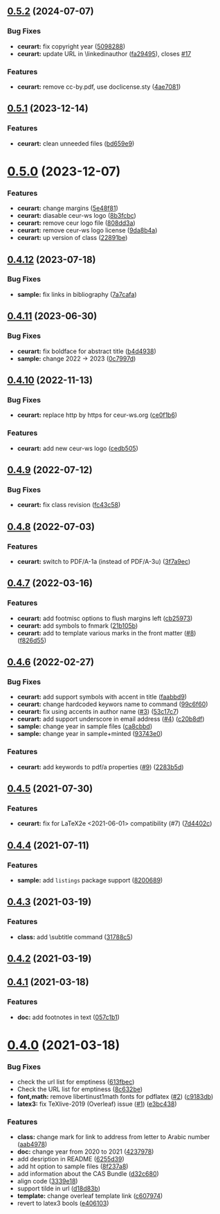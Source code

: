 ## [0.5.2](https://github.com/yamadharma/ceurart/compare/v0.5.1...v0.5.2) (2024-07-07)


### Bug Fixes

* **ceurart:** fix copyright year ([5098288](https://github.com/yamadharma/ceurart/commit/509828845a9467309690b1e9946c863f44d88ce3))
* **ceurart:** update URL in \linkedinauthor ([fa29495](https://github.com/yamadharma/ceurart/commit/fa29495fff8f5585d90f347587b067d0d4dbd7c6)), closes [#17](https://github.com/yamadharma/ceurart/issues/17)


### Features

* **ceurart:** remove cc-by.pdf, use doclicense.sty ([4ae7081](https://github.com/yamadharma/ceurart/commit/4ae7081a85a4f4a1176d9362772088fa27873efc))



## [0.5.1](https://github.com/yamadharma/ceurart/compare/v0.5.0...v0.5.1) (2023-12-14)


### Features

* **ceurart:** clean unneeded files ([bd659e9](https://github.com/yamadharma/ceurart/commit/bd659e990eb0ef8191d0e987f1683686f07e05de))



# [0.5.0](https://github.com/yamadharma/ceurart/compare/v0.4.12...v0.5.0) (2023-12-07)


### Features

* **ceurart:** change margins ([5e48f81](https://github.com/yamadharma/ceurart/commit/5e48f81519876becf3440c29cdef968fa71a947a))
* **ceurart:** diasable ceur-ws logo ([8b3fcbc](https://github.com/yamadharma/ceurart/commit/8b3fcbc9e871fdcbe5e3c1f8dbed8dc40130be95))
* **ceurart:** remove ceur logo file ([808dd3a](https://github.com/yamadharma/ceurart/commit/808dd3a4a63dfe9d197982bf45b17f564edc717d))
* **ceurart:** remove ceur-ws logo license ([9da8b4a](https://github.com/yamadharma/ceurart/commit/9da8b4a8c5b2fbe408d1a265eb5ba0e70c333906))
* **ceurart:** up version of class ([22891be](https://github.com/yamadharma/ceurart/commit/22891be73130df718866ed2303b8937628140891))



## [0.4.12](https://github.com/yamadharma/ceurart/compare/v0.4.11...v0.4.12) (2023-07-18)


### Bug Fixes

* **sample:** fix links in bibliography ([7a7cafa](https://github.com/yamadharma/ceurart/commit/7a7cafaf24efa434c0842a64f0a81d30ae682dd1))



## [0.4.11](https://github.com/yamadharma/ceurart/compare/v0.4.10...v0.4.11) (2023-06-30)


### Bug Fixes

* **ceurart:** fix boldface for abstract title ([b4d4938](https://github.com/yamadharma/ceurart/commit/b4d4938790716586f2f8d29135ddfd6285b75805))
* **sample:** change 2022 -\> 2023 ([0c7997d](https://github.com/yamadharma/ceurart/commit/0c7997d4fb40a35078975abf32481cea4fa7f2ea))



## [0.4.10](https://github.com/yamadharma/ceurart/compare/v0.4.9...v0.4.10) (2022-11-13)


### Bug Fixes

* **ceurart:** replace http by https for ceur-ws.org ([ce0f1b6](https://github.com/yamadharma/ceurart/commit/ce0f1b6b80fca88c28711ee756d5b1e4faf3fe52))


### Features

* **ceurart:** add new ceur-ws logo ([cedb505](https://github.com/yamadharma/ceurart/commit/cedb505949e61958db29967f7bb353fec52f54f3))



## [0.4.9](https://github.com/yamadharma/ceurart/compare/v0.4.8...v0.4.9) (2022-07-12)


### Bug Fixes

* **ceurart:** fix class revision ([fc43c58](https://github.com/yamadharma/ceurart/commit/fc43c58f7512ea08680f98edc8135f0ac17be038))



## [0.4.8](https://github.com/yamadharma/ceurart/compare/v0.4.7...v0.4.8) (2022-07-03)


### Features

* **ceurart:** switch to PDF/A-1a (instead of PDF/A-3u) ([3f7a9ec](https://github.com/yamadharma/ceurart/commit/3f7a9ece326b46b7c1585082b2d6ce47df739552))



## [0.4.7](https://github.com/yamadharma/ceurart/compare/v0.4.6...v0.4.7) (2022-03-16)


### Features

* **ceurart:** add footmisc options to flush margins left ([cb25973](https://github.com/yamadharma/ceurart/commit/cb2597324bef7829091e282e777b04a1bef2d7f8))
* **ceurart:** add symbols to fnmark ([21b105b](https://github.com/yamadharma/ceurart/commit/21b105b5d227035cd6ebf03717a73b12f8cb66f7))
* **ceurart:** add to template various marks in the front matter ([#8](https://github.com/yamadharma/ceurart/issues/8)) ([f826d55](https://github.com/yamadharma/ceurart/commit/f826d5509fd2581864263bd9fdce49b3e6cc8ccf))



## [0.4.6](https://github.com/yamadharma/ceurart/compare/v0.4.5...v0.4.6) (2022-02-27)


### Bug Fixes

* **ceurart:** add support symbols with accent in title ([faabbd9](https://github.com/yamadharma/ceurart/commit/faabbd9e5be971fdcff4062c0e0f2fd840f7a7c8))
* **ceurart:** change hardcoded keywors name to command ([99c6f60](https://github.com/yamadharma/ceurart/commit/99c6f60a2fd601fe199c9805c698fc9d432eac54))
* **ceurart:** fix using accents in author name ([#3](https://github.com/yamadharma/ceurart/issues/3)) ([53c17c7](https://github.com/yamadharma/ceurart/commit/53c17c7bb4ba9f0fd45dfceff93a0830b5f17b67))
* **ceurart:** add support underscore in email address ([#4](https://github.com/yamadharma/ceurart/issues/4)) ([c20b8df](https://github.com/yamadharma/ceurart/commit/c20b8df3ea42e56905efe8deff956a1512c6174e))
* **sample:** change year in sample files ([ca8cbbd](https://github.com/yamadharma/ceurart/commit/ca8cbbd4210a4c5adc28e9e22232adbdf6173bb0))
* **sample:** change year in sample+minted ([93743e0](https://github.com/yamadharma/ceurart/commit/93743e0f3d7e1055431d7a03232006f7693ee184))


### Features

* **ceurart:** add keywords to pdf/a properties ([#9](https://github.com/yamadharma/ceurart/issues/9)) ([2283b5d](https://github.com/yamadharma/ceurart/commit/2283b5dffccd3472eb25894e125b19516bba927e))



## [0.4.5](https://github.com/yamadharma/ceurart/compare/v0.4.4...v0.4.5) (2021-07-30)


### Features

* **ceurart:** fix for LaTeX2e <2021-06-01> compatibility (#7) ([7d4402c](https://github.com/yamadharma/ceurart/commit/7d4402c3dd1197ed50b274dbef0a5a8ce508135f))



## [0.4.4](https://github.com/yamadharma/ceurart/compare/v0.4.3...v0.4.4) (2021-07-11)


### Features

* **sample:** add `listings` package support ([8200689](https://github.com/yamadharma/ceurart/commit/820068965c5ce72ae313c01a819cce66ea493b59))



## [0.4.3](https://github.com/yamadharma/ceurart/compare/v0.4.2...v0.4.3) (2021-03-19)


### Features

* **class:** add \subtitle command ([31788c5](https://github.com/yamadharma/ceurart/commit/31788c5a52be1ce014cbb02a1ed46138784b28ad))



## [0.4.2](https://github.com/yamadharma/ceurart/compare/v0.4.1...v0.4.2) (2021-03-19)



## [0.4.1](https://github.com/yamadharma/ceurart/compare/v0.4.0...v0.4.1) (2021-03-18)


### Features

* **doc:** add footnotes in text ([057c1b1](https://github.com/yamadharma/ceurart/commit/057c1b1386e6dbfb70a949f12e49d8ebf8e2f876))



# [0.4.0](https://github.com/yamadharma/ceurart/compare/v0.3.8...v0.4.0) (2021-03-18)


### Bug Fixes

* check the url list for emptiness ([613fbec](https://github.com/yamadharma/ceurart/commit/613fbec45921f55720b1dac3cb3e311d2d16df03))
* Check the URL list for emptiness ([8c632be](https://github.com/yamadharma/ceurart/commit/8c632bef2e956d9169970c80a13d762d0437f58d))
* **font,math:** remove libertinust1math fonts for pdflatex ([#2](https://github.com/yamadharma/ceurart/issues/2)) ([c9183db](https://github.com/yamadharma/ceurart/commit/c9183db81e95446a0c6356a99a3f5754deaaaa5d))
* **latex3:** fix TeXlive-2019 (Overleaf) issue ([#1](https://github.com/yamadharma/ceurart/issues/1)) ([e3bc438](https://github.com/yamadharma/ceurart/commit/e3bc438841e1ec42122ceb6bf03db42f9fe75baa))


### Features

* **class:** change mark for link to address from letter to Arabic number ([aab4978](https://github.com/yamadharma/ceurart/commit/aab4978a0dd9d2a7cf3e99bf0ebbe05d477c8c9c))
* **doc:** change year from 2020 to 2021 ([4237978](https://github.com/yamadharma/ceurart/commit/42379783a42f3469697a3b72b79b22df3d12f18b))
* add desription in README ([6255d39](https://github.com/yamadharma/ceurart/commit/6255d39a5b5cf72f957226748fb52184d1755cac))
* add ht option to sample files ([8f237a8](https://github.com/yamadharma/ceurart/commit/8f237a84ba07ebe3a87669c25e35db09da4b3e87))
* add information about the CAS Bundle ([d32c680](https://github.com/yamadharma/ceurart/commit/d32c68099f0a8fa2f6ee4342c0671081293a9095))
* align code ([3339e18](https://github.com/yamadharma/ceurart/commit/3339e18bcd32e18c7e1f6a858db9658e1ee6d008))
* support tilde in url ([d18d83b](https://github.com/yamadharma/ceurart/commit/d18d83b41a353130719ed3d9069c8249d1f75fc9))
* **template:** change overleaf template link ([c607974](https://github.com/yamadharma/ceurart/commit/c607974df986c23c489af10cf9dc82a494d4008d))
* revert to latex3 bools ([e406103](https://github.com/yamadharma/ceurart/commit/e4061030763edfe491a3e75f61c6d861d4baeb95))

